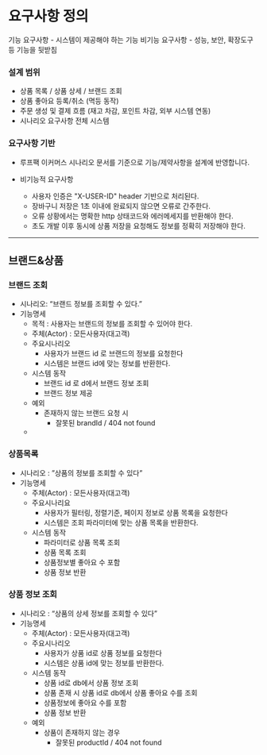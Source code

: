 # 요구사항 정의

기능 요구사항 - 시스템이 제공해야 하는 기능
비기능 요구사항 - 성능, 보안, 확장도구 등 기능을 뒷받침

### 설계 범위
* 상품 목록 / 상품 상세 / 브랜드 조회
* 상품 좋아요 등록/취소 (멱등 동작)
* 주문 생성 및 결제 흐름 (재고 차감, 포인트 차감, 외부 시스템 연동)
* 시나리오 요구사항 전체 시스템
### 요구사항 기반
* 루프팩 이커머스 시나리오 문서를 기준으로 기능/제약사항을 설계에 반영합니다.

* 비기능적 요구사항
    * 사용자 인증은 "X-USER-ID" header 기반으로 처리된다.
    * 장바구니 저장은 1초 이내에 완료되지 않으면 오류로 간주한다.
    * 오류 상황에서는 명확한 http 상태코드와 에러메세지를 반환해야 한다.
    * 초도 개발 이후 동시에 상품 저장을 요청해도 정보를 정확히 저장해야 한다.

------

## 브랜드&상품
### 브랜드  조회
* 시나리오: “브랜드 정보를 조회할 수 있다.”
* 기능명세
    * 목적 : 사용자는 브랜드의 정보를 조회할 수 있어야 한다.
    * 주체(Actor) : 모든사용자(대고객)
    * 주요시나리오
        * 사용자가 브랜드 id 로 브랜드의 정보를 요청한다
        * 시스템은 브랜드 id에 맞는 정보를 반환한다.
    * 시스템 동작
        * 브랜드 id 로 d에서 브랜드 정보 조회
        * 브랜드 정보 제공
    * 예외
        * 존재하지 않는 브랜드 요청 시
            * 잘못된 brandId / 404 not found
    *
### 상품목록
* 시나리오 : ”상품의 정보를 조회할 수 있다”
* 기능명세
    * 주체(Actor) : 모든사용자(대고객)
    * 주요시나리요
        * 사용자가 필터링, 정렬기준, 페이지 정보로 상품 목록을 요청한다
        * 시스템은 조회 파라미터에 맞는 상품 목록을 반환한다.
    * 시스템 동작
        * 파라미터로 상품 목록 조회
        * 상품 목록 조회
        * 상품정보별 좋아요 수 포함
        * 상품 정보 반환

### 상품 정보 조회
* 시나리오 : “상품의 상세 정보를 조회할 수 있다”
* 기능명세
    * 주체(Actor) : 모든사용자(대고객)
    * 주요시나리오
        * 사용자가 상품 id로 상품 정보를 요청한다
        * 시스템은 상품 id에 맞는 정보를 반환한다.
    * 시스템 동작
        * 상품 id로 db에서 상품 정보 조회
        * 상품 존재 시 상품 id로 db에서 상품 좋아요 수를 조회
        * 상품정보에 좋아요 수를 포함
        * 상품 정보 반환
    * 예외
        * 상품이 존재하지 않는 경우
            * 잘못된 productId / 404 not found

